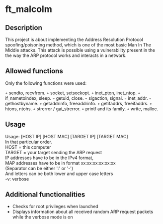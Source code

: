 # ft_malcolm

## Description

This project is about implementing the Address Resolution
Protocol spoofing/poisoning method, which is one of the most basic Man In The Middle
attacks. This attack is possible using a vulnerability present in the the way the ARP
protocol works and interacts in a network.

## Allowed functions

Only the following functions were used:

◦ sendto, recvfrom.
◦ socket, setsockopt.
◦ inet_pton, inet_ntop.
◦ if_nametoindex, sleep.
◦ getuid, close.
◦ sigaction, signal.
◦ inet_addr.
◦ gethostbyname.
◦ getaddrinfo, freeaddrinfo.
◦ getifaddrs, freeifaddrs.
◦ htons, ntohs.
◦ strerror / gai_strerror.
◦ printf and its family.
◦ write, malloc.

## Usage

Usage: [HOST IP] [HOST MAC] [TARGET IP] [TARGET MAC]<br />
In that particular order.<br />
HOST = this computer<br />
TARGET = your target sending the ARP request<br />
IP addresses have to be in the IPv4 format,<br />
MAP addresses have to be in format xx:xx:xx:xx:xx:xx<br />
(Separator can be either ':' or '-')<br />
And letters can be both lower and upper case letters<br />
-v: verbose

## Additional functionalities
* Checks for root privileges when launched
* Displays information about all received random ARP request packets while the verbose mode is on
